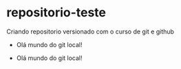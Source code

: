 # repositorio-teste
Criando repositorio versionado com o curso de git e github

- Olá mundo do git local!

- Olá mundo do git local!
